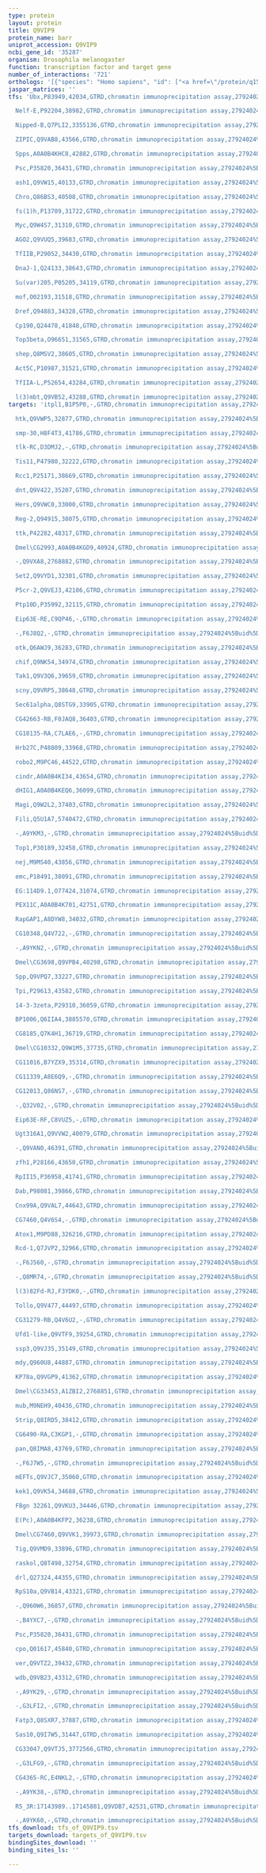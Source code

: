```yaml
---
type: protein
layout: protein
title: Q9VIP9
protein_name: barr
uniprot_accession: Q9VIP9
ncbi_gene_id: '35287'
organism: Drosophila melanogaster
function: transcription factor and target gene
number_of_interactions: '721'
orthologs: '[{"species": "Homo sapiens", "id": ["<a href=\"/protein/q15003\">Q15003</a>"]}, {"species": "Danio rerio", "id": ["A2BG39"]}, {"species": "Mus musculus", "id": ["<a href=\"/protein/q8c156\">Q8C156</a>"]}, {"species": "Rattus norvegicus", "id": ["<a href=\"/protein/d4a8m7\">D4A8M7</a>"]}]'
jaspar_matrices: ''
tfs: 'Ubx,P83949,42034,GTRD,chromatin immunoprecipitation assay,27924024%5Buid%5D,No

  Nelf-E,P92204,38982,GTRD,chromatin immunoprecipitation assay,27924024%5Buid%5D,No

  Nipped-B,Q7PLI2,3355136,GTRD,chromatin immunoprecipitation assay,27924024%5Buid%5D,No

  ZIPIC,Q9VAB8,43566,GTRD,chromatin immunoprecipitation assay,27924024%5Buid%5D,No

  Spps,A0A0B4KHC8,42882,GTRD,chromatin immunoprecipitation assay,27924024%5Buid%5D,No

  Psc,P35820,36431,GTRD,chromatin immunoprecipitation assay,27924024%5Buid%5D,No

  ash1,Q9VW15,40133,GTRD,chromatin immunoprecipitation assay,27924024%5Buid%5D,No

  Chro,Q86BS3,40508,GTRD,chromatin immunoprecipitation assay,27924024%5Buid%5D,No

  fs(1)h,P13709,31722,GTRD,chromatin immunoprecipitation assay,27924024%5Buid%5D,No

  Myc,Q9W4S7,31310,GTRD,chromatin immunoprecipitation assay,27924024%5Buid%5D,No

  AGO2,Q9VUQ5,39683,GTRD,chromatin immunoprecipitation assay,27924024%5Buid%5D,No

  TfIIB,P29052,34430,GTRD,chromatin immunoprecipitation assay,27924024%5Buid%5D,No

  DnaJ-1,Q24133,38643,GTRD,chromatin immunoprecipitation assay,27924024%5Buid%5D,No

  Su(var)205,P05205,34119,GTRD,chromatin immunoprecipitation assay,27924024%5Buid%5D,No

  mof,O02193,31518,GTRD,chromatin immunoprecipitation assay,27924024%5Buid%5D,No

  Dref,Q94883,34328,GTRD,chromatin immunoprecipitation assay,27924024%5Buid%5D,No

  Cp190,Q24478,41848,GTRD,chromatin immunoprecipitation assay,27924024%5Buid%5D,No

  Top3beta,O96651,31565,GTRD,chromatin immunoprecipitation assay,27924024%5Buid%5D,No

  shep,Q8MSV2,38605,GTRD,chromatin immunoprecipitation assay,27924024%5Buid%5D,No

  Act5C,P10987,31521,GTRD,chromatin immunoprecipitation assay,27924024%5Buid%5D,No

  TfIIA-L,P52654,43284,GTRD,chromatin immunoprecipitation assay,27924024%5Buid%5D,No

  l(3)mbt,Q9VB52,43288,GTRD,chromatin immunoprecipitation assay,27924024%5Buid%5D,No'
targets: 'itpl1,B1P5P0,-,GTRD,chromatin immunoprecipitation assay,27924024%5Buid%5D,No

  htk,Q9VWP5,32877,GTRD,chromatin immunoprecipitation assay,27924024%5Buid%5D,No

  smp-30,H8F4T3,41786,GTRD,chromatin immunoprecipitation assay,27924024%5Buid%5D,No

  tlk-RC,D3DMJ2,-,GTRD,chromatin immunoprecipitation assay,27924024%5Buid%5D,No

  Tis11,P47980,32222,GTRD,chromatin immunoprecipitation assay,27924024%5Buid%5D,No

  Rcc1,P25171,38669,GTRD,chromatin immunoprecipitation assay,27924024%5Buid%5D,No

  dnt,Q9V422,35207,GTRD,chromatin immunoprecipitation assay,27924024%5Buid%5D,No

  Hers,Q9VWC0,33000,GTRD,chromatin immunoprecipitation assay,27924024%5Buid%5D,No

  Reg-2,Q94915,38075,GTRD,chromatin immunoprecipitation assay,27924024%5Buid%5D,No

  ttk,P42282,48317,GTRD,chromatin immunoprecipitation assay,27924024%5Buid%5D,No

  Dmel\CG2993,A0A0B4KGD9,40924,GTRD,chromatin immunoprecipitation assay,27924024%5Buid%5D,No

  -,Q9VXA8,2768882,GTRD,chromatin immunoprecipitation assay,27924024%5Buid%5D,No

  Set2,Q9VYD1,32301,GTRD,chromatin immunoprecipitation assay,27924024%5Buid%5D,No

  P5cr-2,Q9VEJ3,42106,GTRD,chromatin immunoprecipitation assay,27924024%5Buid%5D,No

  Ptp10D,P35992,32115,GTRD,chromatin immunoprecipitation assay,27924024%5Buid%5D,No

  Eip63E-RE,C9QP46,-,GTRD,chromatin immunoprecipitation assay,27924024%5Buid%5D,No

  -,F6J8Q2,-,GTRD,chromatin immunoprecipitation assay,27924024%5Buid%5D,No

  otk,Q6AWJ9,36283,GTRD,chromatin immunoprecipitation assay,27924024%5Buid%5D,No

  chif,Q9NK54,34974,GTRD,chromatin immunoprecipitation assay,27924024%5Buid%5D,No

  Tak1,Q9V3Q6,39659,GTRD,chromatin immunoprecipitation assay,27924024%5Buid%5D,No

  scny,Q9VRP5,38648,GTRD,chromatin immunoprecipitation assay,27924024%5Buid%5D,No

  Sec61alpha,Q8STG9,33905,GTRD,chromatin immunoprecipitation assay,27924024%5Buid%5D,No

  CG42663-RB,F0JAQ8,36403,GTRD,chromatin immunoprecipitation assay,27924024%5Buid%5D,No

  CG18135-RA,C7LAE6,-,GTRD,chromatin immunoprecipitation assay,27924024%5Buid%5D,No

  Hrb27C,P48809,33968,GTRD,chromatin immunoprecipitation assay,27924024%5Buid%5D,No

  robo2,M9PC46,44522,GTRD,chromatin immunoprecipitation assay,27924024%5Buid%5D,No

  cindr,A0A0B4KI34,43654,GTRD,chromatin immunoprecipitation assay,27924024%5Buid%5D,No

  dHIG1,A0A0B4KEQ6,36099,GTRD,chromatin immunoprecipitation assay,27924024%5Buid%5D,No

  Magi,Q9W2L2,37403,GTRD,chromatin immunoprecipitation assay,27924024%5Buid%5D,No

  Fili,Q5U1A7,5740472,GTRD,chromatin immunoprecipitation assay,27924024%5Buid%5D,No

  -,A9YKM3,-,GTRD,chromatin immunoprecipitation assay,27924024%5Buid%5D,No

  Top1,P30189,32458,GTRD,chromatin immunoprecipitation assay,27924024%5Buid%5D,No

  nej,M9MS40,43856,GTRD,chromatin immunoprecipitation assay,27924024%5Buid%5D,No

  emc,P18491,38091,GTRD,chromatin immunoprecipitation assay,27924024%5Buid%5D,No

  EG:114D9.1,O77424,31074,GTRD,chromatin immunoprecipitation assay,27924024%5Buid%5D,No

  PEX11C,A0A0B4K701,42751,GTRD,chromatin immunoprecipitation assay,27924024%5Buid%5D,No

  RapGAP1,A8DYW8,34032,GTRD,chromatin immunoprecipitation assay,27924024%5Buid%5D,No

  CG10348,Q4V722,-,GTRD,chromatin immunoprecipitation assay,27924024%5Buid%5D,No

  -,A9YKN2,-,GTRD,chromatin immunoprecipitation assay,27924024%5Buid%5D,No

  Dmel\CG3698,Q9VPB4,40298,GTRD,chromatin immunoprecipitation assay,27924024%5Buid%5D,No

  Spp,Q9VPQ7,33227,GTRD,chromatin immunoprecipitation assay,27924024%5Buid%5D,No

  Tpi,P29613,43582,GTRD,chromatin immunoprecipitation assay,27924024%5Buid%5D,No

  14-3-3zeta,P29310,36059,GTRD,chromatin immunoprecipitation assay,27924024%5Buid%5D,No

  BP1006,Q6IIA4,3885570,GTRD,chromatin immunoprecipitation assay,27924024%5Buid%5D,No

  CG8185,Q7K4H1,36719,GTRD,chromatin immunoprecipitation assay,27924024%5Buid%5D,No

  Dmel\CG10332,Q9W1M5,37735,GTRD,chromatin immunoprecipitation assay,27924024%5Buid%5D,No

  CG11016,B7YZX9,35314,GTRD,chromatin immunoprecipitation assay,27924024%5Buid%5D,No

  CG11339,A8E6Q9,-,GTRD,chromatin immunoprecipitation assay,27924024%5Buid%5D,No

  CG12013,Q86NS7,-,GTRD,chromatin immunoprecipitation assay,27924024%5Buid%5D,No

  -,Q32V02,-,GTRD,chromatin immunoprecipitation assay,27924024%5Buid%5D,No

  Eip63E-RF,C8VUZ5,-,GTRD,chromatin immunoprecipitation assay,27924024%5Buid%5D,No

  Ugt316A1,Q9VVW2,40079,GTRD,chromatin immunoprecipitation assay,27924024%5Buid%5D,No

  -,Q9VAN0,46391,GTRD,chromatin immunoprecipitation assay,27924024%5Buid%5D,No

  zfh1,P28166,43650,GTRD,chromatin immunoprecipitation assay,27924024%5Buid%5D,No

  RpII15,P36958,41741,GTRD,chromatin immunoprecipitation assay,27924024%5Buid%5D,No

  Dab,P98081,39866,GTRD,chromatin immunoprecipitation assay,27924024%5Buid%5D,No

  Cnx99A,Q9VAL7,44643,GTRD,chromatin immunoprecipitation assay,27924024%5Buid%5D,No

  CG7460,Q4V6S4,-,GTRD,chromatin immunoprecipitation assay,27924024%5Buid%5D,No

  Atox1,M9PD88,326216,GTRD,chromatin immunoprecipitation assay,27924024%5Buid%5D,No

  Rcd-1,Q7JVP2,32966,GTRD,chromatin immunoprecipitation assay,27924024%5Buid%5D,No

  -,F6J560,-,GTRD,chromatin immunoprecipitation assay,27924024%5Buid%5D,No

  -,Q8MR74,-,GTRD,chromatin immunoprecipitation assay,27924024%5Buid%5D,No

  l(3)82Fd-RJ,F3YDK0,-,GTRD,chromatin immunoprecipitation assay,27924024%5Buid%5D,No

  Tollo,Q9V477,44497,GTRD,chromatin immunoprecipitation assay,27924024%5Buid%5D,No

  CG31279-RB,Q4V6U2,-,GTRD,chromatin immunoprecipitation assay,27924024%5Buid%5D,No

  Ufd1-like,Q9VTF9,39254,GTRD,chromatin immunoprecipitation assay,27924024%5Buid%5D,No

  ssp3,Q9VJ35,35149,GTRD,chromatin immunoprecipitation assay,27924024%5Buid%5D,No

  mdy,Q960U8,44887,GTRD,chromatin immunoprecipitation assay,27924024%5Buid%5D,No

  KP78a,Q9VGP9,41362,GTRD,chromatin immunoprecipitation assay,27924024%5Buid%5D,No

  Dmel\CG33453,A1ZBI2,2768851,GTRD,chromatin immunoprecipitation assay,27924024%5Buid%5D,No

  mub,M9NEH9,40436,GTRD,chromatin immunoprecipitation assay,27924024%5Buid%5D,No

  Strip,Q8IRD5,38412,GTRD,chromatin immunoprecipitation assay,27924024%5Buid%5D,No

  CG6490-RA,C3KGP1,-,GTRD,chromatin immunoprecipitation assay,27924024%5Buid%5D,No

  pan,Q8IMA8,43769,GTRD,chromatin immunoprecipitation assay,27924024%5Buid%5D,No

  -,F6J7W5,-,GTRD,chromatin immunoprecipitation assay,27924024%5Buid%5D,No

  mEFTs,Q9VJC7,35060,GTRD,chromatin immunoprecipitation assay,27924024%5Buid%5D,No

  kek1,Q9VK54,34688,GTRD,chromatin immunoprecipitation assay,27924024%5Buid%5D,No

  FBgn 32261,Q9VKU3,34446,GTRD,chromatin immunoprecipitation assay,27924024%5Buid%5D,No

  E(Pc),A0A0B4KFP2,36238,GTRD,chromatin immunoprecipitation assay,27924024%5Buid%5D,No

  Dmel\CG7460,Q9VVK1,39973,GTRD,chromatin immunoprecipitation assay,27924024%5Buid%5D,No

  Tig,Q9VMD9,33896,GTRD,chromatin immunoprecipitation assay,27924024%5Buid%5D,No

  raskol,Q8T498,32754,GTRD,chromatin immunoprecipitation assay,27924024%5Buid%5D,No

  drl,Q27324,44355,GTRD,chromatin immunoprecipitation assay,27924024%5Buid%5D,No

  RpS10a,Q9VB14,43321,GTRD,chromatin immunoprecipitation assay,27924024%5Buid%5D,No

  -,Q960W6,36857,GTRD,chromatin immunoprecipitation assay,27924024%5Buid%5D,No

  -,B4YXC7,-,GTRD,chromatin immunoprecipitation assay,27924024%5Buid%5D,No

  Psc,P35820,36431,GTRD,chromatin immunoprecipitation assay,27924024%5Buid%5D,No

  cpo,Q01617,45840,GTRD,chromatin immunoprecipitation assay,27924024%5Buid%5D,No

  ver,Q9VTZ2,39432,GTRD,chromatin immunoprecipitation assay,27924024%5Buid%5D,No

  wdb,Q9VB23,43312,GTRD,chromatin immunoprecipitation assay,27924024%5Buid%5D,No

  -,A9YK29,-,GTRD,chromatin immunoprecipitation assay,27924024%5Buid%5D,No

  -,G3LFI2,-,GTRD,chromatin immunoprecipitation assay,27924024%5Buid%5D,No

  Fatp3,Q8SXR7,37887,GTRD,chromatin immunoprecipitation assay,27924024%5Buid%5D,No

  Sas10,Q9I7W5,31447,GTRD,chromatin immunoprecipitation assay,27924024%5Buid%5D,No

  CG33047,Q9VTJ5,3772566,GTRD,chromatin immunoprecipitation assay,27924024%5Buid%5D,No

  -,G3LFG9,-,GTRD,chromatin immunoprecipitation assay,27924024%5Buid%5D,No

  CG4365-RC,E4NKL2,-,GTRD,chromatin immunoprecipitation assay,27924024%5Buid%5D,No

  -,A9YK38,-,GTRD,chromatin immunoprecipitation assay,27924024%5Buid%5D,No

  R5_3R:17143989..17145881,Q9VDB7,42531,GTRD,chromatin immunoprecipitation assay,27924024%5Buid%5D,No

  -,A9YK60,-,GTRD,chromatin immunoprecipitation assay,27924024%5Buid%5D,No'
tfs_download: tfs_of_Q9VIP9.tsv
targets_download: targets_of_Q9VIP9.tsv
bindingSites_download: ''
binding_sites_ls: ''

---
```

